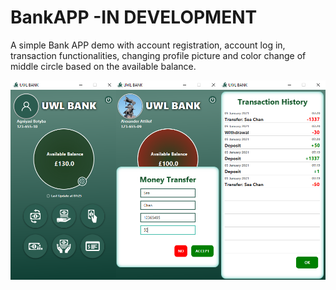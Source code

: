 # BankAPP -IN DEVELOPMENT
A simple Bank APP demo with account registration, account log in, transaction functionalities, changing profile picture
and color change of middle circle based on the available balance.

![Screenshot](src/main/resources/view/application_screenshot.PNG)

